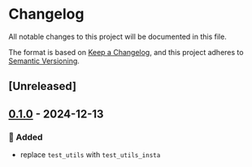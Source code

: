 # Changelog

All notable changes to this project will be documented in this file.

The format is based on [Keep a Changelog](https://keepachangelog.com/en/1.0.0/),
and this project adheres to [Semantic Versioning](https://semver.org/spec/v2.0.0.html).

## [Unreleased]

## [0.1.0](https://github.com/ifiokjr/wasm_solana/releases/tag/test_utils_insta@v0.1.0) - 2024-12-13

### <!-- 0 -->🎉 Added

- replace `test_utils` with `test_utils_insta`
